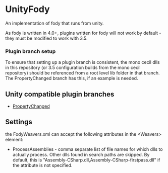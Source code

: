 # UnityFody
An implementation of fody that runs from unity.

As fody is written in 4.0+, plugins written for fody will not work by default - they must be modified to work with 3.5.

### Plugin branch setup
To ensure that setting up a plugin branch is consistent, the mono cecil dlls in this repository (or 3.5 configuration builds from the mono cecil repository) should be referenced from a root level lib folder in that branch. The PropertyChanged branch has this, if an example is needed.

## Unity compatible plugin branches
* [PropertyChanged](https://github.com/jbruening/PropertyChanged/tree/3.5_compat)


## Settings
the FodyWeavers.xml can accept the following attributes in the \<Weavers> element:
* ProcessAssemblies - comma separate list of file names for which dlls to actually process. Other dlls found in search paths are skipped.  By default, this is "Assembly-CSharp.dll,Assembly-CSharp-firstpass.dll" if the attribute is not specified.
